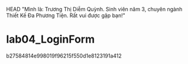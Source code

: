  HEAD
"Mình là: Trương Thị Diễm Quỳnh.
              Sinh viên năm 3, chuyên ngành Thiết Kế Đa Phương Tiện.
              Rất vui được gặp bạn!"
            
# lab04_LoginForm
 b27584814e998019f96215f550d1e8123191a412
